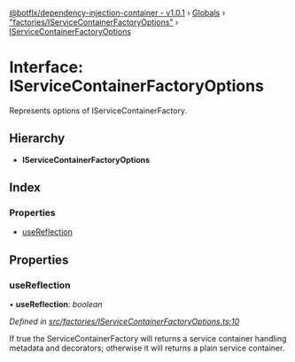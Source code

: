 [@botflx/dependency-injection-container - v1.0.1](../README.md) › [Globals](../globals.md) › ["factories/IServiceContainerFactoryOptions"](../modules/_factories_iservicecontainerfactoryoptions_.md) › [IServiceContainerFactoryOptions](_factories_iservicecontainerfactoryoptions_.iservicecontainerfactoryoptions.md)

# Interface: IServiceContainerFactoryOptions

Represents options of IServiceContainerFactory.

## Hierarchy

* **IServiceContainerFactoryOptions**

## Index

### Properties

* [useReflection](_factories_iservicecontainerfactoryoptions_.iservicecontainerfactoryoptions.md#usereflection)

## Properties

###  useReflection

• **useReflection**: *boolean*

*Defined in [src/factories/IServiceContainerFactoryOptions.ts:10](https://github.com/botflux/dependency-injection-container/blob/b3018c5/src/factories/IServiceContainerFactoryOptions.ts#L10)*

If true the ServiceContainerFactory will returns a service container
handling metadata and decorators; otherwise it will returns a plain
service container.
